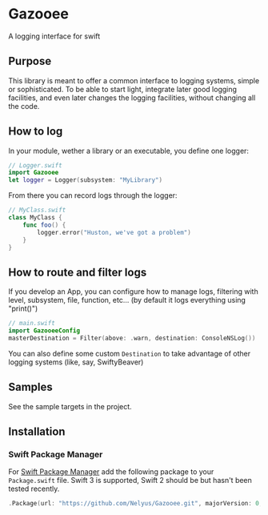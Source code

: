 # Gazooee

A logging interface for swift

## Purpose

This library is meant to offer a common interface to logging systems, simple or sophisticated.
To be able to start light, integrate later good logging facilities, and even later changes the logging facilities, without changing all the code.

## How to log

In your module, wether a library or an executable, you define one logger:

```swift
// Logger.swift
import Gazooee
let logger = Logger(subsystem: "MyLibrary")
```

From there you can record logs through the logger:

```swift
// MyClass.swift
class MyClass {
    func foo() {
        logger.error("Huston, we've got a problem")
    }
}
```

## How to route and filter logs

If you develop an App, you can configure how to manage logs, filtering with level, subsystem, file, function, etc… (by default it logs everything using "print()")
```swift
// main.swift
import GazooeeConfig
masterDestination = Filter(above: .warn, destination: ConsoleNSLog())
```

You can also define some custom `Destination` to take advantage of other logging systems (like, say, SwiftyBeaver)

## Samples

See the sample targets in the project.

## Installation

### Swift Package Manager

For [Swift Package Manager](https://github.com/apple/swift-package-manager) add the following package to your `Package.swift` file. Swift 3 is supported, Swift 2 should be but hasn't been tested recently.

```swift
.Package(url: "https://github.com/Nelyus/Gazooee.git", majorVersion: 0, minor: 3)
```
